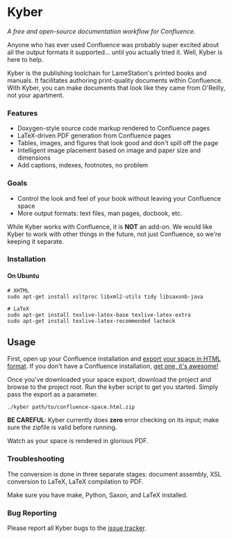 # Kyber
*A free and open-source documentation workflow for Confluence.*

Anyone who has ever used Confluence was probably super excited about all the output formats it supported... until you actually tried it. Well, Kyber is here to help.

Kyber is the publishing toolchain for LameStation's printed books and manuals. It facilitates authoring print-quality documents within Confluence. With Kyber, you can make documents that look like they came from O'Reilly, not your apartment.

### Features

* Doxygen-style source code markup rendered to Confluence pages
* LaTeX-driven PDF generation from Confluence pages
* Tables, images, and figures that look good and don't spill off the page
* Intelligent image placement based on image and paper size and dimensions
* Add captions, indexes, footnotes, no problem

### Goals

* Control the look and feel of your book without leaving your Confluence space
* More output formats: text files, man pages, docbook, etc.

While Kyber works with Confluence, it is **NOT** an add-on. We would like Kyber to work with other things in the future, not just Confluence, so we're keeping it separate.

### Installation

#### On Ubuntu

    # XHTML
    sudo apt-get install xsltproc libxml2-utils tidy libsaxonb-java

    # LaTeX
    sudo apt-get install texlive-latex-base texlive-latex-extra
    sudo apt-get install texlive-latex-recommended lacheck

## Usage

First, open up your Confluence installation and [export your space in HTML format](https://confluence.atlassian.com/display/DOC/Exporting+Confluence+Pages+and+Spaces+to+HTML).
If you don't have a Confluence installation, [get one, it's awesome!](https://www.atlassian.com/software/confluence)

Once you've downloaded your space export, download the project and browse to the project root. Run the kyber script to get you started. Simply
pass the export as a parameter.

    ./kyber path/to/confluence-space.html.zip

**BE CAREFUL**: Kyber currently does **zero** error checking on its input; make sure the zipfile is valid before running.

Watch as your space is rendered in glorious PDF.

### Troubleshooting

The conversion is done in three separate stages: document assembly, XSL conversion to LaTeX, LaTeX compilation to PDF.

Make sure you have make, Python, Saxon, and LaTeX installed.

### Bug Reporting

Please report all Kyber bugs to the [issue tracker](https://github.com/lamestation/kyber/issues).
